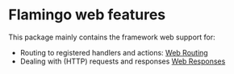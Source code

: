 # Flamingo web features

This package mainly contains the framework web support for:
* Routing to registered handlers and actions: [Web Routing](docs/ReadmeRouter.md) 
* Dealing with (HTTP) requests and responses [Web Responses](docs/ReadmeResponse.md) 
